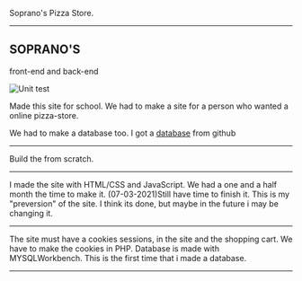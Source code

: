 Soprano's Pizza Store.

---------------------------------------------
SOPRANO'S
---------------------
front-end and back-end

![Unit test](https://github.com/geohot/tinygrad/workflows/Unit%20Tests/badge.svg)

Made this site for school. We had to make a site for a person who wanted a online pizza-store. 


We had to make a database too. I got a [database](https://github.com/ai-santos/pizza-database) from github

------------------------------------
Build the from scratch.

--------------------------
I made the site with HTML/CSS and JavaScript. We had a one and a half month the time to make it.
(07-03-2021)Still have time to finish it. This is my "preversion" of the site. I think its done, but maybe in the future i may be changing it. 

--------------------------------------------------

The site must have a cookies sessions, in the site and the shopping cart. We have to make the cookies in PHP.
Database is made with MYSQLWorkbench. This is the first time that i made a database. 

-------------------------------------------
